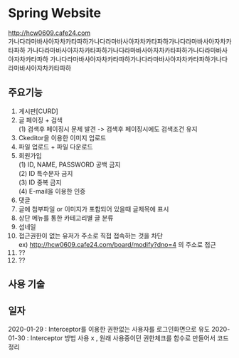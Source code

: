 # Spring Website  
http://hcw0609.cafe24.com    
가나다라마바사아자차카타파하가나다라마바사아자차카타파하가나다라마바사아자차카타파하
가나다라마바사아자차카타파하가나다라마바사아자차카타파하가나다라마바사아자차카타파하
가나다라마바사아자차카타파하가나다라마바사아자차카타파하가나다라마바사아자차카타파하

## 주요기능
1. 게시판[CURD] 
2. 글 페이징 + 검색  
    (1) 검색후 페이징시 문제 발견 -> 검색후 페이징시에도 검색조건 유지 
3. Ckeditor을 이용한 이미지 업로드
4. 파일 업로드 + 파일 다운로드 
5. 회원가입  
    (1) ID, NAME, PASSWORD 공백 금지  
    (2) ID 특수문자 금지  
    (3)  ID 중복 금지  
    (4) E-mail을 이용한 인증  
6. 댓글 
7. 글에 첨부파일 or 이미지가 포함되어 있을때 글제목에 표시 
8. 상단 메뉴를 통한 카테고리별 글 분류
9. 섬네일
10. 접근권한이 없는 유저가 주소로 직접 접속하는 것을 차단  
    ex) http://hcw0609.cafe24.com/board/modify?dno=4 의 주소로 접근
11. ?? 
12. ?? 

## 사용 기술





## 일자
2020-01-29 : Interceptor를 이용한 권한없는 사용자를 로그인화면으로 유도
2020-01-30 : Interceptor 방법 사용 x , 원래 사용중이던 권한체크를 함수로 만들어서 코드 정리
